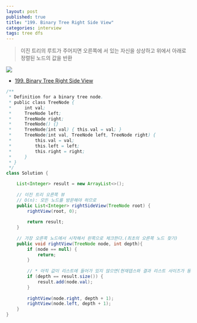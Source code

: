 ```yaml
---
layout: post
published: true
title: "199. Binary Tree Right Side View"
categories: interview
tags: tree dfs
---
```


> 이진 트리의 루트가 주어지면 오른쪽에 서 있는 자신을 상상하고 위에서 아래로 정렬된 노드의 값을 반환

![](https://assets.leetcode.com/uploads/2021/02/14/tree.jpg)

- [199. Binary Tree Right Side View](https://leetcode.com/problems/binary-tree-right-side-view/)

```java
/**
 * Definition for a binary tree node.
 * public class TreeNode {
 *     int val;
 *     TreeNode left;
 *     TreeNode right;
 *     TreeNode() {}
 *     TreeNode(int val) { this.val = val; }
 *     TreeNode(int val, TreeNode left, TreeNode right) {
 *         this.val = val;
 *         this.left = left;
 *         this.right = right;
 *     }
 * }
 */
class Solution {

    List<Integer> result = new ArrayList<>();
    
    // 이진 트리 오른쪽 뷰 
    // O(n): 모든 노드를 방문해야 하므로 
    public List<Integer> rightSideView(TreeNode root) {
        rightView(root, 0);
        
        return result;
    }
    
    // 가장 오른쪽 노드에서 시작해서 왼쪽으로 체크한다.(최초의 오른쪽 노드 찾기)
    public void rightView(TreeNode node, int depth){
        if (node == null) {
            return;
        }
        
        // * 아직 값이 리스트에 들어가 있지 않으면(현재뎁스와 결과 리스트 사이즈가 동일하면) 최초로 보이는 값이므로 이값을 추가한다.
        if (depth == result.size()) {
            result.add(node.val);
        }
        
        rightView(node.right, depth + 1);
        rightView(node.left, depth + 1);
    }
}
```